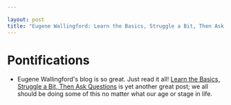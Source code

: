 ```yaml
---

layout: post
title: "Eugene Wallingford: Learn the Basics, Struggle a Bit, Then Ask Questions"
---
```


# Pontifications

* Eugene Wallingford's blog is so great. Just read it all! [Learn the Basics, Struggle a Bit, Then Ask Questions](http://www.cs.uni.edu/~wallingf/blog/archives/monthly/2019-08.html#e2019-08-25T10_00_32.htm) is yet another great post; we all should be doing some of this no matter what our age or stage in life.


